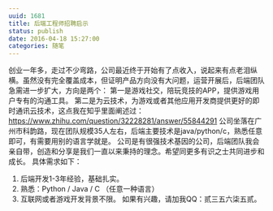 ```yaml
---
uuid: 1681
title: 后端工程师招聘启示
status: publish
date: 2016-04-18 15:27:00
categories: 随笔
---
```

创业一年多，走过不少弯路，公司最近终于开始有了点收入，说起来有点老泪纵横。虽然没有完全覆盖成本，但证明产品方向没有大问题，运营开展后，后端团队急需进一步扩大，方向是两个： 第一是游戏社交，陪玩竞技的APP，提供游戏用户专有的沟通工具。
第二是为云技术，为游戏或者其他应用开发商提供更好的即时通讯云技术，这点我在知乎里面阐述过：https://www.zhihu.com/question/32228281/answer/55844291 公司坐落在广州市科韵路，现在团队规模35人左右，后端主要技术是java/python/c，熟悉任意即可，有需要用别的语言学就是。
公司是有很强技术基因的公司，后端团队我会亲自带，创造和分享是我们一直以来秉持的理念。希望同更多有识之士共同进步和成长。 具体需求如下：

  1. 后端开发1-3年经验，基础扎实。
  2. 熟悉：Python / Java / C （任意一种语言）
  3. 互联网或者游戏开发背景不限。
如果有兴趣，请加我QQ：贰三五六柒五贰。

